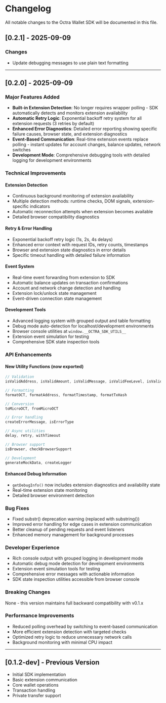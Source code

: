 # Changelog

All notable changes to the Octra Wallet SDK will be documented in this file.

## [0.2.1] - 2025-09-09

### Changes
- Update debugging messages to use plain text formatting

---

## [0.2.0] - 2025-09-09

### Major Features Added

- **Built-in Extension Detection**: No longer requires wrapper polling - SDK automatically detects and monitors extension availability
- **Automatic Retry Logic**: Exponential backoff retry system for all extension requests (3 retries by default)
- **Enhanced Error Diagnostics**: Detailed error reporting showing specific failure causes, browser state, and extension diagnostics
- **Event-Based Communication**: Real-time extension events replace polling - instant updates for account changes, balance updates, network switches
- **Development Mode**: Comprehensive debugging tools with detailed logging for development environments

### Technical Improvements

#### Extension Detection
- Continuous background monitoring of extension availability
- Multiple detection methods: runtime checks, DOM signals, extension-specific indicators
- Automatic reconnection attempts when extension becomes available
- Detailed browser compatibility diagnostics

#### Retry & Error Handling  
- Exponential backoff retry logic (1s, 2s, 4s delays)
- Enhanced error context with request IDs, retry counts, timestamps
- Browser and extension state diagnostics in error details
- Specific timeout handling with detailed failure information

#### Event System
- Real-time event forwarding from extension to SDK
- Automatic balance updates on transaction confirmations
- Account and network change detection and handling
- Extension lock/unlock state management
- Event-driven connection state management

#### Development Tools
- Advanced logging system with grouped output and table formatting
- Debug mode auto-detection for localhost/development environments
- Browser console utilities at `window.__OCTRA_SDK_UTILS__`
- Extension event simulation for testing
- Comprehensive SDK state inspection tools

### API Enhancements

#### New Utility Functions (now exported)
```typescript
// Validation
isValidAddress, isValidAmount, isValidMessage, isValidFeeLevel, isValidNetworkId

// Formatting  
formatOCT, formatAddress, formatTimestamp, formatTxHash

// Conversion
toMicroOCT, fromMicroOCT

// Error handling
createErrorMessage, isErrorType

// Async utilities
delay, retry, withTimeout

// Browser support
isBrowser, checkBrowserSupport

// Development
generateMockData, createLogger
```

#### Enhanced Debug Information
- `getDebugInfo()` now includes extension diagnostics and availability state
- Real-time extension state monitoring
- Detailed browser environment detection

### Bug Fixes
- Fixed substr() deprecation warning (replaced with substring())
- Improved error handling for edge cases in extension communication
- Better cleanup of pending requests and event listeners
- Enhanced memory management for background processes

### Developer Experience
- Rich console output with grouped logging in development mode
- Automatic debug mode detection for development environments  
- Extension event simulation tools for testing
- Comprehensive error messages with actionable information
- SDK state inspection utilities accessible from browser console

### Breaking Changes
None - this version maintains full backward compatibility with v0.1.x

### Performance Improvements
- Reduced polling overhead by switching to event-based communication
- More efficient extension detection with targeted checks
- Optimized retry logic to reduce unnecessary network calls
- Background monitoring with minimal CPU impact

---

## [0.1.2-dev] - Previous Version
- Initial SDK implementation
- Basic extension communication
- Core wallet operations
- Transaction handling
- Private transfer support